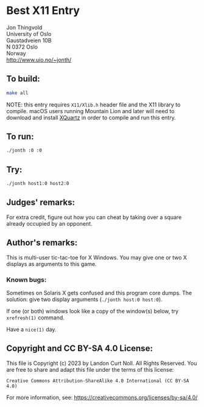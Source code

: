 # Best X11 Entry

Jon Thingvold\
University of Oslo\
Gaustadveien 10B\
N 0372 Oslo\
Norway\
http://www.uio.no/~jonth/

## To build:

```sh
make all
```

NOTE: this entry requires `X11/Xlib.h` header file and the X11 library to
compile. macOS users running Mountain Lion and later will need to download and
install [XQuartz](https://www.xquartz.org) in order to compile and run this
entry.


## To run:

```sh
./jonth :0 :0
```

## Try:

```sh
./jonth host1:0 host2:0
```

## Judges' remarks:


For extra credit, figure out how you can cheat by taking over a square already
occupied by an opponent.

## Author's remarks:

This is multi-user tic-tac-toe for X Windows. You may give one or two X displays
as arguments to this game.

### Known bugs:

Sometimes on Solaris X gets confused and this program core dumps. The solution:
give two display arguments (`./jonth host:0 host:0`).

If one (or both) windows look like a copy of the window(s) below, try
`xrefresh(1)` command.

Have a `nice(1)` day.

## Copyright and CC BY-SA 4.0 License:

This file is Copyright (c) 2023 by Landon Curt Noll.  All Rights Reserved.
You are free to share and adapt this file under the terms of this license:

    Creative Commons Attribution-ShareAlike 4.0 International (CC BY-SA 4.0)

For more information, see: https://creativecommons.org/licenses/by-sa/4.0/
